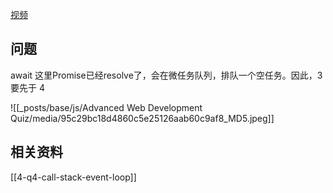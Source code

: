 [视频](https://tongyi.aliyun.com/efficiency/doc/transcripts/3kprqlga6dzj9xgd?source=2)

## 问题

await 这里Promise已经resolve了，会在微任务队列，排队一个空任务。因此，3 要先于 4

![[_posts/base/js/Advanced Web Development Quiz/media/95c29bc18d4860c5e25126aab60c9af8_MD5.jpeg]]



## 相关资料
[[4-q4-call-stack-event-loop]]